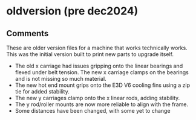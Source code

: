 # oldversion (pre dec2024)
## Comments
These are older version files for a machine that works technically works. This was the initial version built to print new parts to upgrade itself.  
- The old x carriage had issues gripping onto the linear bearings and flexed under belt tension. The new x carriage clamps on the bearings and is not missing so much material.
- The new hot end mount grips onto the E3D V6 cooling fins using a zip tie for added stability.
- The new y carriages clamp onto the x linear rods, adding stability.
- The y rod/roller mounts are now more reliable to align with the frame.
- Some distances have been changed, with some yet to change
